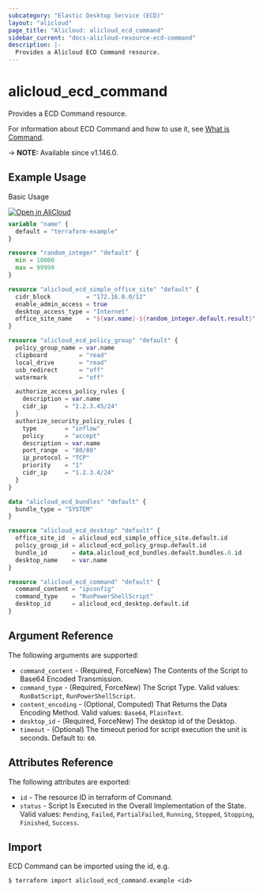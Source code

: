 ```yaml
---
subcategory: "Elastic Desktop Service (ECD)"
layout: "alicloud"
page_title: "Alicloud: alicloud_ecd_command"
sidebar_current: "docs-alicloud-resource-ecd-command"
description: |-
  Provides a Alicloud ECD Command resource.
---
```


# alicloud_ecd_command

Provides a ECD Command resource.

For information about ECD Command and how to use it, see [What is Command](https://www.alibabacloud.com/help/en/wuying-workspace/developer-reference/api-ecd-2020-09-30-runcommand).

-> **NOTE:** Available since v1.146.0.

## Example Usage

Basic Usage

<div style="display: block;margin-bottom: 40px;"><div class="oics-button" style="float: right;position: absolute;margin-bottom: 10px;">
  <a href="https://api.aliyun.com/terraform?resource=alicloud_ecd_command&exampleId=03337f2a-5d04-0683-79c7-f91e3be0a6a6104abb1f&activeTab=example&spm=docs.r.ecd_command.0.03337f2a5d&intl_lang=EN_US" target="_blank">
    <img alt="Open in AliCloud" src="https://img.alicdn.com/imgextra/i1/O1CN01hjjqXv1uYUlY56FyX_!!6000000006049-55-tps-254-36.svg" style="max-height: 44px; max-width: 100%;">
  </a>
</div></div>

```terraform
variable "name" {
  default = "terraform-example"
}

resource "random_integer" "default" {
  min = 10000
  max = 99999
}

resource "alicloud_ecd_simple_office_site" "default" {
  cidr_block          = "172.16.0.0/12"
  enable_admin_access = true
  desktop_access_type = "Internet"
  office_site_name    = "${var.name}-${random_integer.default.result}"
}

resource "alicloud_ecd_policy_group" "default" {
  policy_group_name = var.name
  clipboard         = "read"
  local_drive       = "read"
  usb_redirect      = "off"
  watermark         = "off"

  authorize_access_policy_rules {
    description = var.name
    cidr_ip     = "1.2.3.45/24"
  }
  authorize_security_policy_rules {
    type        = "inflow"
    policy      = "accept"
    description = var.name
    port_range  = "80/80"
    ip_protocol = "TCP"
    priority    = "1"
    cidr_ip     = "1.2.3.4/24"
  }
}

data "alicloud_ecd_bundles" "default" {
  bundle_type = "SYSTEM"
}

resource "alicloud_ecd_desktop" "default" {
  office_site_id  = alicloud_ecd_simple_office_site.default.id
  policy_group_id = alicloud_ecd_policy_group.default.id
  bundle_id       = data.alicloud_ecd_bundles.default.bundles.0.id
  desktop_name    = var.name
}

resource "alicloud_ecd_command" "default" {
  command_content = "ipconfig"
  command_type    = "RunPowerShellScript"
  desktop_id      = alicloud_ecd_desktop.default.id
}
```

## Argument Reference

The following arguments are supported:

* `command_content` - (Required, ForceNew) The Contents of the Script to Base64 Encoded Transmission.
* `command_type` - (Required, ForceNew) The Script Type. Valid values: `RunBatScript`, `RunPowerShellScript`.
* `content_encoding` - (Optional, Computed) That Returns the Data Encoding Method. Valid values: `Base64`, `PlainText`.
* `desktop_id` - (Required, ForceNew) The desktop id of the Desktop.
* `timeout` - (Optional) The timeout period for script execution the unit is seconds. Default to: `60`.

## Attributes Reference

The following attributes are exported:

* `id` - The resource ID in terraform of Command.
* `status` - Script Is Executed in the Overall Implementation of the State. Valid values: `Pending`, `Failed`, `PartialFailed`, `Running`, `Stopped`, `Stopping`, `Finished`, `Success`.

## Import

ECD Command can be imported using the id, e.g.

```shell
$ terraform import alicloud_ecd_command.example <id>
```